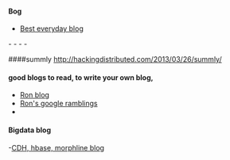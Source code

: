 #### Bog

- [Best everyday blog](https://news.ycombinator.com/item?id=13849430)

-[](https://blog.acolyer.org/)
-[](https://dev.to/)
-[](http://highscalability.com/)
-[](https://www.oreilly.com/ideas)


####summly
http://hackingdistributed.com/2013/03/26/summly/

#### good blogs to read, to write your own blog,
- [Ron blog](http://blog.rongarret.info/)
- [Ron's google ramblings](http://www.flownet.com/ron/xooglers.html)
-

#### Bigdata blog
-[CDH, hbase, morphline blog](http://techkites.blogspot.com/search?updated-min=2015-01-01T00:00:00-08:00&updated-max=2016-01-01T00:00:00-08:00&max-results=3)
